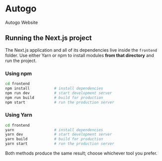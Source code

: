 # Autogo
Autogo Website

## Running the Next.js project

The Next.js application and all of its dependencies live inside the `frontend`
folder. Use either Yarn or npm to install modules **from that directory** and
run the project.

### Using npm

```bash
cd frontend
npm install           # install dependencies
npm run dev           # start development server
npm run build         # build for production
npm start             # run the production server
```

### Using Yarn

```bash
cd frontend
yarn                  # install dependencies
yarn dev              # start development server
yarn build            # build for production
yarn start            # run the production server
```

Both methods produce the same result; choose whichever tool you prefer.
